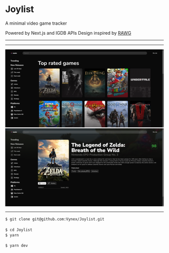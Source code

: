 # Joylist

A minimal video game tracker

Powered by Next.js and IGDB APIs
Design inspired by [RAWG](https://rawg.io/)

---

---

![Home Screenshot](github/screenshot-home.png)
![Game Screenshot](github/screenshot-game.png)

---

```bash
$ git clone git@github.com:Vynex/Joylist.git

$ cd Joylist
$ yarn

$ yarn dev
```
